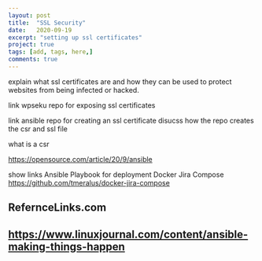 ```yaml
---
layout: post
title:  "SSL Security"
date:   2020-09-19
excerpt: "setting up ssl certificates"
project: true
tags: [add, tags, here,]
comments: true
---
```

explain what ssl certificates are and how they can be used to protect
websites from being infected or hacked.

link wpseku repo for exposing ssl certificates

link ansible repo for creating an ssl certificate
disucss how the repo creates the csr and ssl file

what is a csr

https://opensource.com/article/20/9/ansible

show links
Ansible Playbook for deployment
Docker Jira Compose  https://github.com/tmeralus/docker-jira-compose

## RefernceLinks.com
## https://www.linuxjournal.com/content/ansible-making-things-happen
